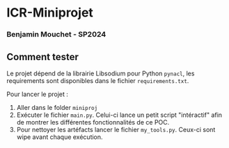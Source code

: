 # ICR-Miniprojet
### Benjamin Mouchet - SP2024
## Comment tester
Le projet dépend de la librairie Libsodium pour Python `pynacl`, les requirements sont disponibles dans le fichier `requirements.txt`.

Pour lancer le projet :
1) Aller dans le folder `miniproj`
2) Exécuter le fichier `main.py`. Celui-ci lance un petit script "intéractif" afin de montrer les différentes fonctionnalités de ce POC.
3) Pour nettoyer les artéfacts lancer le fichier `my_tools.py`. Ceux-ci sont wipe avant chaque exécution.